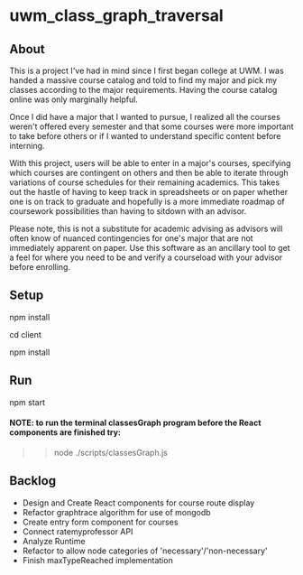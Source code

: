 # uwm_class_graph_traversal

## About

This is a project I've had in mind since I first began college at UWM. I was handed a massive course catalog and told to find my major and pick my classes according to the major requirements. Having the course catalog online was only marginally helpful. 

Once I did have a major that I wanted to pursue, I realized all the courses weren't offered every semester and that some courses were more important to take before others or if I wanted to understand specific content before interning. 

With this project, users will be able to enter in a major's courses, specifying which courses are contingent on others and then be able to iterate through variations of course schedules for their remaining academics. This takes out the hastle of having to keep track in spreadsheets or on paper whether one is on track to graduate and hopefully is a more immediate roadmap of coursework possibilities than having to sitdown with an advisor. 

Please note, this is not a substitute for academic advising as advisors will often know of nuanced contingencies for one's major that are not immediately apparent on paper. Use this software as an ancillary tool to get a feel for where you need to be and verify a courseload with your advisor before enrolling. 

## Setup

npm install 

cd client

npm install

## Run 

npm start

#### NOTE: to run the terminal classesGraph program before the React components are finished try:
>>node ./scripts/classesGraph.js


## Backlog

* Design and Create React components for course route display
* Refactor graphtrace algorithm for use of mongodb
* Create entry form component for courses
* Connect ratemyprofessor API
* Analyze Runtime 
* Refactor to allow node categories of 'necessary'/'non-necessary'
* Finish maxTypeReached implementation



 